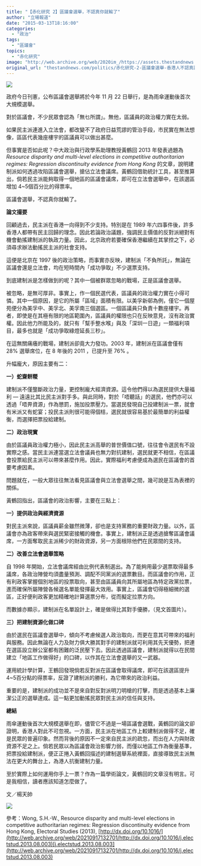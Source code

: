 ```yaml
---
title: "【赤化研究 2】區議會選舉，不認真你就輸了"
author: "立場報道"
date: "2015-03-13T18:16:00"
categories:
  - "政治"
tags:
  - "區議會"
topics:
  - "赤化研究"
image: "http://web.archive.org/web/2020im_/https://assets.thestandnews.com/media/photos/vote-15_3psI6.png"
original_url: "thestandnews.com/politics/赤化研究-2-區議會選舉-香港人不認真就輸了"
---
```

![](http://web.archive.org/web/2020im_/https://assets.thestandnews.com/media/photos/vote-15_3psI6.png)

政府今日刊憲，公布區議會選舉將於今年 11 月 22 日舉行，是為雨傘運動後首次大規模選舉。

對於區議會，不少民眾會認為「無乜所謂」。無他，區議員的政治權力實在太弱。

如果民主派連進入立法會，都改變不了政府日益荒謬的管治手段，市民實在無法想像，區區代表幾座樓宇的區議員可以做出甚麼。

但事實是否如此呢？中大政治與行政學系助理教授黃鶴回 2013 年發表過題為 _Resource disparity and multi-level elections in competitive authoritarian regimes: Regression discontinuity evidence from Hong Kong_ 的文章，說明建制派如何透過攻陷區議會選舉，搶佔立法會議席。黃鶴回借助統計工具，甚至推算出，倘若民主派能夠取得一個地區的區議會議席，即可在立法會選舉中，在該選區增加 4~5個百分比的得票率。

區議會選舉，不認真你就輸了。

**論文撮要**

回顧過去，民主派在香港一向得到不少支持。特別是在 1989 年六四事件後，許多香港人都帶有民主回歸的理念。因此若論政治議題，強調民主價值的反對派絕對有機會動搖建制派的執政力量。因此，北京政府若要確保香港繼續在其掌控之下，必須尋求辦法動搖民主派的社會支持。

這便是北京在 1997 後的政治策略，而事實亦反映，建制派「不負所託」，無論在區議會還是立法會，均在短時間內「成功爭取」不少選票支持。

到底建制派是怎樣做到的呢？其中一個被群眾忽略的戰場，正是區議會選舉。

被忽略，是無可厚非。事實上，作一個民選代表，區議員的政治權力實在小得可憐。其中一個原因，是它的所屬「區域」面積有限。以美孚新邨為例，僅它一個屋苑便分為美孚中、美孚北、美孚南三個選區。一個區議員只負責十數座樓宇。再者，即使是在其極有限的地區範圍內，區議員的權限也只在反映意見，沒有政治實權。因此他力所能及的，就只有「幫手整水喉」與及「深圳一日遊」一類福利項目，最多也就是「成功爭取綠燈延長三秒」。

在這無關痛癢的戰場，建制派卻竟大力發功。2003 年，建制派在區議會僅有 28% 選舉席位，在 8 年後的 2011 ，已提升至 76% 。

升幅龐大，原因主要有二：

**一）蛇齋餅糉**

建制派不僅壟斷政治力量，更控制龐大經濟資源。這令他們得以為選民提供大量福利 — 遠遠比其比民主派對手多。與此同時，對於「唔聽話」的選民，他們亦可以透過「唔畀資源」作為懲罰，施加投票壓力。當選民發現自己投建制派一票，就會有米派又有蛇宴；投民主派則很可能得個桔，選民就很容易基於最簡單的利益權衡，而選擇把票投給建制。

**二）政治現實**

由於區議員政治權力極小，因此民主派高舉的普世價值口號，往往會令選民有不設實際之感。當民主派連當選立法會議員也無力對抗建制，選民就更不相信，在區議會投票給民主派可以帶來甚麼作用。因此，實際福利考慮便成為選民在區議會的首要考慮因素。

問題就在，一般大眾往往無法看見區議會與立法會選舉之間，幾可說是互為表裡的關係。

黃鶴回指出，區議會的政治影響，主要在三點上：

**一）提供政治與經濟資源**

對民主派來說，區議員薪金雖然微薄，卻也是支持黨務的重要財政力量。以外，區議會亦為政客帶來與選民緊密接觸的機會。事實上，建制派正是透過搶奪區議會議席，一方面奪取民主派稀少的財政資源，另一方面根除他們在民眾間的支持。

**二）改善立法會選舉策略**

自 1998 年開始，立法會議席經由比例代表制選出。為了能夠用最少選票取得最多議席，各政治陣營均須盡量預測、調配不同黨派的選票數目。而區議會的作用，正有利政客掌握個別地區的投票取向，甚至由區議員向其所屬地區為特定政黨拉票，進而確保所屬陣營各候選名單能發揮最大效用。事實上，區議會切得極細微的選區，正好便利政客更加精確地計算選票分布，從而擬定拉票方向。

而數據亦顯示，建制派在名單設計上，確是做得比其對手優勝，（見文首圖片）。

**三）把建制資源化做口碑**

由於選民在區議會選舉中，傾向不考慮候選人政治取向，而更在意其可帶來的福利與服務。因此無論在人力及財力俱大勝其對手的建制派就可利用其先天優勢，把連在選區設立辦公室都有困難的泛民壓下去。因此透過區議會，建制派就得以在民間建立「地區工作做得好」的口碑，以作其在立法會選舉的又一武器。

運用統計學計算，王鶴回發現倘若反對派在區議會取得議席，即可在該選區提升4~5百分點的得票率，反證了建制派的勝利，為它帶來的政治利益。

重要的是，建制派的成功並不是來自對反對派明刀明槍的打擊，而是透過基本上廉潔公正的選舉達成。這一點更加動搖民眾對民主派的信任與支持。

**總結**

雨傘運動後首次大規模選舉在即，儘管它不過是一場區議會選戰，黃鶴回的論文卻證明，香港人對此不可忽視。一方面，民主派在地區工作上較建制派做得不足，確是民眾的普遍印象。然而背後的原因不一定來自民主派的疏忽，而出在人力與財政資源不足之上。倘若民眾以為區議會政治影響力弱，而僅以地區工作為衡量基準，把票投給建制派，便正正捲入黃鶴回描述的建制選舉系統裡面，直接導致民主派無法在更大的舞台上，為港人抗衡建制力量。

至於實際上如何運用你手上一票？作為一篇學術論文，黃鶴回的文章沒有明言。可是我相信，讀者應該知道怎麼做了。

文／楊天帥

![](http://web.archive.org/web/2020im_/https://assets.thestandnews.com/media/photos/Screen20Shot202015-03-1320at206.32.2520PM_xcAhW.png)

參考：Wong, S.H.-W., Resource disparity and multi-level elections in competitive authoritarian regimes: Regression discontinuity evidence from Hong Kong, Electoral Studies (2013), [http://dx.doi.org/10.1016/](http://web.archive.org/web/20210917132701/http://dx.doi.org/10.1016/j.electstud.2013.08.003)[j.electstud.2013.08.003](http://web.archive.org/web/20210917132701/http://dx.doi.org/10.1016/j.electstud.2013.08.003)